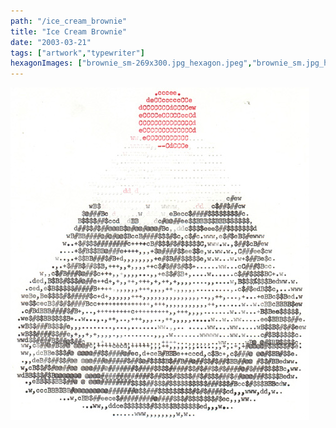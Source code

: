 ```yaml
---
path: "/ice_cream_brownie"
title: "Ice Cream Brownie"
date: "2003-03-21"
tags: ["artwork","typewriter"]
hexagonImages: ["brownie_sm-269x300.jpg_hexagon.jpeg","brownie_sm.jpg_hexagon.jpeg"]
---
```


[![](brownie_sm.jpg "brownie_sm")](brownie_sm.jpg) 